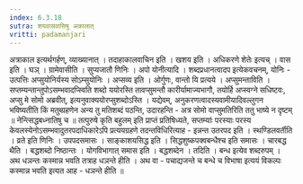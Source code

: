 ```yaml
---
index: 6.3.18
sutra: शयवासवासिषु अकालात्‌
vritti: padamanjari
---
```


  अत्राकाल इत्यर्थगर्हण्, व्याख्यानात् । तदाहाकालवाचिन इति । खशय इति । अधिकरणे शेतेः इत्यच् । वास इति । घञ् । ग्रामेवासीति । सुप्यजातौ णिनिः ।  अपो योनीत्यादि । शब्दप्रधानत्वादप इत्येकवचनम्, योनिः - उत्पत्तिः अप्सुयोनिर्यस्य सोऽम्सुयोनिः । अप्सव्य इति । ओर्गुणः, वान्तो यि प्रत्यये । अप्सुमन्ताविति । सप्तम्यन्तान्तुपोऽसम्भवादप्स्विति शब्दो ययोरस्ति तावप्सुमन्तौ कारीर्यामाज्यभागौ, तयोर्हि अप्स्वग्ने सधिष्टवः, अप्सु मे सोमो अब्रवीत्, इत्यनुवाक्ययोरप्सुशब्दोऽस्ति । यद्येवम्, अनुकरणत्वादस्यवामीयादिवल्लुगन भविष्यतीति किं मतुब्ग्रहणेन अन्य तु मतिशब्दं पठन्ति, उदारहन्ति - अत्र सोमो वाप्सुमतिरिति ततु भाष्ये न दृष्टम् ॥  नेन्त्सिद्धबध्नातिषु च ॥ तत्पुरुषे कृति बहुलम् इति प्राप्तं प्रतिषिध्यते, सप्तम्यांः परस्याः परस्य केवलस्येनोऽसम्भवादुतरपदाधिकारेऽपि प्रत्ययग्रहणे तदन्तविधिरित्याह - इन्नन्त उतरपद इति । स्थण्डिलवर्तीति । व्रते इति णिनिः । उपपदसमासः । साङ्काशयसिद्ध इति । सिद्धशुष्कपक्वबन्धैश्च इति समासः । चारबद्ध थैति । बद्धशब्दो निष्ठान्तः । योगविभागात् समास इति । बद्धशब्देन ।  तदिति । बन्ध इत्येव शब्दरुपम् । अथ धञन्तः कस्मान्न भवति तत्राह धञन्ते हीति । अथ वा - पचाद्यजन्ते च बन्धे च विभाषा इत्ययं विकल्पः कस्मान्न भवति इत्यत आह - धञन्ते हीति ॥